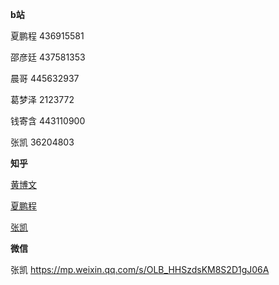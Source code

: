 **b站**

夏鹏程 436915581

邵彦廷 437581353

晨哥 445632937

葛梦泽 2123772

钱寄含 443110900

张凯 36204803

**知乎**

[黄博文](https://www.zhihu.com/people/Ultraman-Tiga)

[夏鹏程](https://www.zhihu.com/people/wo-jiu-shi-wo-56-65)

[张凯](https://www.zhihu.com/people/drogozhang)

**微信**

张凯 https://mp.weixin.qq.com/s/OLB_HHSzdsKM8S2D1gJ06A
